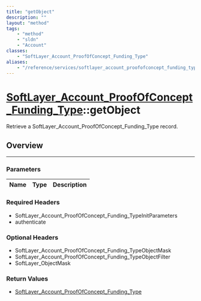 ```yaml
---
title: "getObject"
description: ""
layout: "method"
tags:
    - "method"
    - "sldn"
    - "Account"
classes:
    - "SoftLayer_Account_ProofOfConcept_Funding_Type"
aliases:
    - "/reference/services/softlayer_account_proofofconcept_funding_type/getObject"
---
```

# [SoftLayer_Account_ProofOfConcept_Funding_Type](/reference/services/SoftLayer_Account_ProofOfConcept_Funding_Type)::getObject

Retrieve a SoftLayer_Account_ProofOfConcept_Funding_Type record.


## Overview 


-----

### Parameters 
|Name | Type | Description |
| --- | --- | --- |


### Required Headers
* SoftLayer_Account_ProofOfConcept_Funding_TypeInitParameters
* authenticate


### Optional Headers
* SoftLayer_Account_ProofOfConcept_Funding_TypeObjectMask
* SoftLayer_Account_ProofOfConcept_Funding_TypeObjectFilter
* SoftLayer_ObjectMask

### Return Values
* <a href='/reference/datatypes/SoftLayer_Account_ProofOfConcept_Funding_Type'>SoftLayer_Account_ProofOfConcept_Funding_Type </a>




